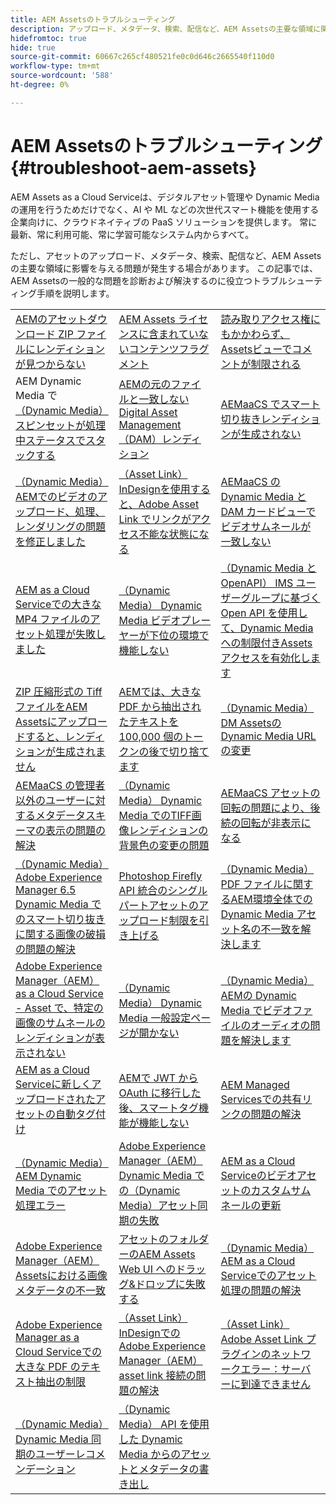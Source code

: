 ```yaml
---
title: AEM Assetsのトラブルシューティング
description: アップロード、メタデータ、検索、配信など、AEM Assetsの主要な領域に関する記事リンクを使用して、AEM Assetsの一般的な問題をトラブルシューティングします。
hidefromtoc: true
hide: true
source-git-commit: 60667c265cf480521fe0c0d646c2665540f110d0
workflow-type: tm+mt
source-wordcount: '588'
ht-degree: 0%

---
```



# AEM Assetsのトラブルシューティング {#troubleshoot-aem-assets}

AEM Assets as a Cloud Serviceは、デジタルアセット管理や Dynamic Media の運用を行うためだけでなく、AI や ML などの次世代スマート機能を使用する企業向けに、クラウドネイティブの PaaS ソリューションを提供します。 常に最新、常に利用可能、常に学習可能なシステム内からすべて。

ただし、アセットのアップロード、メタデータ、検索、配信など、AEM Assetsの主要な領域に影響を与える問題が発生する場合があります。 この記事では、AEM Assetsの一般的な問題を診断および解決するのに役立つトラブルシューティング手順を説明します。

<table>
  <tbody>
  <tr>
    <td><a href="https://experienceleague.adobe.com/ja/docs/experience-cloud-kcs/kbarticles/ka-27140">AEMのアセットダウンロード ZIP ファイルにレンディションが見つからない </a> </td>
    <td><a href="https://experienceleague.adobe.com/ja/docs/experience-cloud-kcs/kbarticles/ka-26616">AEM Assets ライセンスに含まれていないコンテンツフラグメント </a> </td>
    <td><a href="https://experienceleague.adobe.com/ja/docs/experience-cloud-kcs/kbarticles/ka-26928"> 読み取りアクセス権にもかかわらず、Assetsビューでコメントが制限される </a> </td> 
    </tr>
    <tr>
    <td>AEM Dynamic Media で <a href="https://experienceleague.adobe.com/ja/docs/experience-cloud-kcs/kbarticles/ka-26715"> （Dynamic Media）スピンセットが処理中ステータスでスタックする </a> </td>
    <td><a href="https://experienceleague.adobe.com/ja/docs/experience-cloud-kcs/kbarticles/ka-26639">AEMの元のファイルと一致しない Digital Asset Management （DAM）レンディション </a> </td>
    <td><a href="https://experienceleague.adobe.com/ja/docs/experience-cloud-kcs/kbarticles/ka-26873">AEMaaCS でスマート切り抜きレンディションが生成されない </a> </td> 
    </tr>
    <tr>
    <td><a href="https://experienceleague.adobe.com/ja/docs/experience-cloud-kcs/kbarticles/ka-26533"> （Dynamic Media）AEMでのビデオのアップロード、処理、レンダリングの問題を修正しました </a> </td>
    <td><a href="https://experienceleague.adobe.com/ja/docs/experience-cloud-kcs/kbarticles/ka-26922"> （Asset Link） InDesignを使用すると、Adobe Asset Link でリンクがアクセス不能な状態になる </a> </td>
    <td><a href="https://experienceleague.adobe.com/ja/docs/experience-cloud-kcs/kbarticles/ka-26677">AEMaaCS の Dynamic Media と DAM カードビューでビデオサムネールが一致しない </a> </td> 
    </tr>
    <tr>
  <td><a href="https://experienceleague.adobe.com/ja/docs/experience-cloud-kcs/kbarticles/ka-26610">AEM as a Cloud Serviceでの大きな MP4 ファイルのアセット処理が失敗しました</a></td>
  <td><a href="https://experienceleague.adobe.com/ja/docs/experience-cloud-kcs/kbarticles/ka-26871">（Dynamic Media） Dynamic Media ビデオプレーヤーが下位の環境で機能しない</a></td>
  <td><a href="https://experienceleague.adobe.com/ja/docs/experience-cloud-kcs/kbarticles/ka-26103">（Dynamic Media と OpenAPI） IMS ユーザーグループに基づく Open API を使用して、Dynamic Media への制限付きAssets アクセスを有効化します</a></td>
</tr>
<tr>
  <td><a href="https://experienceleague.adobe.com/ja/docs/experience-cloud-kcs/kbarticles/ka-23916">ZIP 圧縮形式の Tiff ファイルをAEM Assetsにアップロードすると、レンディションが生成されません</a></td>
  <td><a href="https://experienceleague.adobe.com/ja/docs/experience-cloud-kcs/kbarticles/ka-26785">AEMでは、大きな PDF から抽出されたテキストを 100,000 個のトークンの後で切り捨てます</a></td>
  <td><a href="https://experienceleague.adobe.com/ja/docs/experience-cloud-kcs/kbarticles/ka-17628">（Dynamic Media） DM Assetsの Dynamic Media URL の変更</a></td>
</tr>
<tr>
  <td><a href="https://experienceleague.adobe.com/ja/docs/experience-cloud-kcs/kbarticles/ka-26655">AEMaaCS の管理者以外のユーザーに対するメタデータスキーマの表示の問題の解決</a></td>
  <td><a href="https://experienceleague.adobe.com/ja/docs/experience-cloud-kcs/kbarticles/ka-26637">（Dynamic Media） Dynamic Media でのTIFF画像レンディションの背景色の変更の問題</a></td>
  <td><a href="https://experienceleague.adobe.com/ja/docs/experience-cloud-kcs/kbarticles/ka-26528">AEMaaCS アセットの回転の問題により、後続の回転が非表示になる</a></td>
</tr>
<tr>
  <td><a href="https://experienceleague.adobe.com/ja/docs/experience-cloud-kcs/kbarticles/ka-26367">（Dynamic Media）Adobe Experience Manager 6.5 Dynamic Media でのスマート切り抜きに関する画像の破損の問題の解決</a></td>
  <td><a href="https://experienceleague.adobe.com/ja/docs/experience-cloud-kcs/kbarticles/ka-26450">Photoshop Firefly API 統合のシングルパートアセットのアップロード制限を引き上げる</a></td>
  <td><a href="https://experienceleague.adobe.com/ja/docs/experience-cloud-kcs/kbarticles/ka-26461">（Dynamic Media）PDF ファイルに関するAEM環境全体での Dynamic Media アセット名の不一致を解決します</a></td>
</tr>
<tr>
  <td><a href="https://experienceleague.adobe.com/ja/docs/experience-cloud-kcs/kbarticles/ka-26233">Adobe Experience Manager（AEM）as a Cloud Service - Asset で、特定の画像のサムネールのレンディションが表示されない</a></td>
  <td><a href="https://experienceleague.adobe.com/ja/docs/experience-cloud-kcs/kbarticles/ka-25294">（Dynamic Media） Dynamic Media 一般設定ページが開かない</a></td>
  <td><a href="https://experienceleague.adobe.com/ja/docs/experience-cloud-kcs/kbarticles/ka-26197">（Dynamic Media）AEMの Dynamic Media でビデオファイルのオーディオの問題を解決します</a></td>
</tr>
<tr>
  <td><a href="https://experienceleague.adobe.com/ja/docs/experience-cloud-kcs/kbarticles/ka-25925">AEM as a Cloud Serviceに新しくアップロードされたアセットの自動タグ付け</a></td>
  <td><a href="https://experienceleague.adobe.com/ja/docs/experience-cloud-kcs/kbarticles/ka-25889">AEMで JWT から OAuth に移行した後、スマートタグ機能が機能しない</a></td>
  <td><a href="https://experienceleague.adobe.com/ja/docs/experience-cloud-kcs/kbarticles/ka-25903">AEM Managed Servicesでの共有リンクの問題の解決</a></td>
</tr>
<tr>
  <td><a href="https://experienceleague.adobe.com/ja/docs/experience-cloud-kcs/kbarticles/ka-25607">（Dynamic Media）AEM Dynamic Media でのアセット処理エラー</a></td>
  <td><a href="https://experienceleague.adobe.com/ja/docs/experience-cloud-kcs/kbarticles/ka-25885">Adobe Experience Manager（AEM） Dynamic Media での（Dynamic Media）アセット同期の失敗</a></td>
  <td><a href="https://experienceleague.adobe.com/ja/docs/experience-cloud-kcs/kbarticles/ka-25829">AEM as a Cloud Serviceのビデオアセットのカスタムサムネールの更新</a></td>
</tr>
<tr>
  <td><a href="https://experienceleague.adobe.com/ja/docs/experience-cloud-kcs/kbarticles/ka-25828">Adobe Experience Manager（AEM）Assetsにおける画像メタデータの不一致</a></td>
  <td><a href="https://experienceleague.adobe.com/ja/docs/experience-cloud-kcs/kbarticles/ka-21865">アセットのフォルダーのAEM Assets Web UI へのドラッグ&amp;ドロップに失敗する</a></td>
  <td><a href="https://experienceleague.adobe.com/ja/docs/experience-cloud-kcs/kbarticles/ka-25525">（Dynamic Media）AEM as a Cloud Serviceでのアセット処理の問題の解決</a></td>
</tr>
<tr>
  <td><a href="https://experienceleague.adobe.com/ja/docs/experience-cloud-kcs/kbarticles/ka-25518">Adobe Experience Manager as a Cloud Serviceでの大きな PDF のテキスト抽出の制限</a></td>
  <td><a href="https://experienceleague.adobe.com/ja/docs/experience-cloud-kcs/kbarticles/ka-25562">（Asset Link）InDesignでのAdobe Experience Manager（AEM） asset link 接続の問題の解決</a></td>
  <td><a href="https://experienceleague.adobe.com/ja/docs/experience-cloud-kcs/kbarticles/ka-25506">（Asset Link）Adobe Asset Link プラグインのネットワークエラー：サーバーに到達できません</a></td>
</tr>
<tr>
  <td><a href="https://experienceleague.adobe.com/ja/docs/experience-cloud-kcs/kbarticles/ka-25471">（Dynamic Media） Dynamic Media 同期のユーザーレコメンデーション</a></td>
  <td><a href="https://experienceleague.adobe.com/ja/docs/experience-cloud-kcs/kbarticles/ka-26902">（Dynamic Media） API を使用した Dynamic Media からのアセットとメタデータの書き出し</a></td>
  <td></td>
</tr>

</tbody>
  <table>


